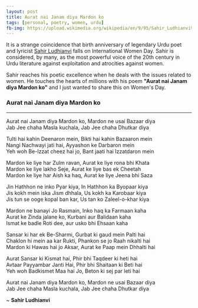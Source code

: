 ```yaml
---
layout: post
title: Aurat nai Janam diya Mardon ko
tags: [personal, poetry, women, urdu]  
fb-img: https://upload.wikimedia.org/wikipedia/en/9/95/Sahir_Ludhianvi%2C_%281921-80%29.jpg
---
```


It is a strange coincidence that birth anniversary of legendary Urdu poet and lyricist [Sahir Ludhianvi](https://en.wikipedia.org/wiki/Sahir_Ludhianvi) falls on International Women Day. Sahir is considered, by many, as the most powerful voice of the 20th century in Urdu literature against exploitation and atrocities against women.

Sahir reaches his poetic excellence when he deals with the issues related to women. He touches the hearts of millions with his poem **"Aurat nai Janam diya Mardon ko"** and I just wanted to share this on Women's Day.

### Aurat nai Janam diya Mardon ko  
---

Aurat nai Janam diya Mardon ko, Mardon ne usai Bazaar diya  
Jab Jee chaha Masla kuchala, Jab Jee chaha Dhutkar diya

Tulti hai kahin Deenaron mein, Bikti hai kahin Bazaaron mein  
Nangi Nachwayi jati hai, Ayyashon ke Darbaron mein  
Yeh woh Be-Izzat cheez hai jo, Bant jaati hai Izzatdaron mein 

Mardon ke liye har Zulm ravan, Aurat ke liye rona bhi Khata  
Mardon ke liye lakho Seje, Aurat ke liye bas ek Cheetah   
Mardon ke liye har Aish ka haq, Aurat ke liye Jeena bhi Saza

Jin Hathhon ne inko Pyar kiya, In Hathhon ka Byopaar kiya  
Jis kokh mein iska Jism dhhala, Us kokh ka Karobaar kiya  
Jis tun se ooge kopal ban kar, Us tan ko Zaleel-o-khar kiya

Mardon ne banayi Jo Rasmain, Inko haq ka Farmaan kaha  
Aurat ke Zinda jalane ko, Kurbani aur Balidaan kaha  
Ismat ke badle Roti dee, aur usko bhi Ehsaan kaha

Sansar ki har ek Be-Sharmi, Gurbat ki gaud mein Palti hai  
Chaklon hi mein aa kar Rukti, Phankon se jo Raah nikalti hai  
Mardon ki Hawas hai jo Aksar, Aurat ke Paap mein Dhhalti hai

Aurat Sansar ki Kismat hai, Phir bhi Taqdeer ki heti hai  
Avtaar Payyambar Janti Hai, Phir bhi Shaitaan ki Beti hai  
Yeh woh Badkismet Maa hai Jo, Beton ki sej par leti hai

Aurat nai Janam diya Mardon ko, Mardon ne usai Bazaar diya  
Jab Jee chaha Masla kuchala, Jab Jee chaha Dhutkar diya  

~ **Sahir Ludhianvi**